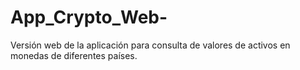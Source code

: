 # App_Crypto_Web-
Versión web de la aplicación para consulta de valores de activos en monedas de diferentes países.
